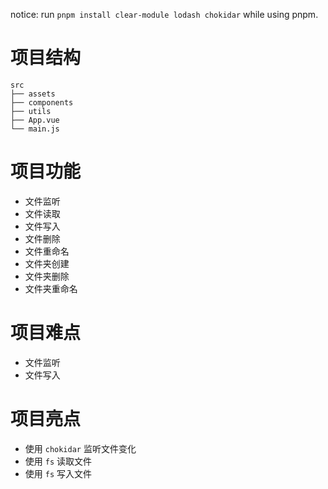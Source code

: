notice: run `pnpm install clear-module lodash chokidar` while using pnpm.

# 项目结构

```
src
├── assets
├── components
├── utils
├── App.vue
└── main.js
```

# 项目功能

- 文件监听
- 文件读取
- 文件写入
- 文件删除
- 文件重命名
- 文件夹创建
- 文件夹删除
- 文件夹重命名

# 项目难点

- 文件监听
- 文件写入

# 项目亮点

- 使用 `chokidar` 监听文件变化
- 使用 `fs` 读取文件
- 使用 `fs` 写入文件
